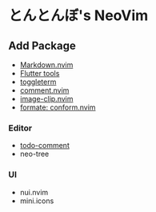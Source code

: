 # とんとんぼ's NeoVim

## Add Package

- [Markdown.nvim](https://github.com/MeanderingProgrammer/markdown.nvim)
- [Flutter tools](https://github.com/akinsho/flutter-tools.nvim)
- [toggleterm](https://github.com/akinsho/toggleterm.nvim)
- [comment.nvim](https://github.com/numToStr/Comment.nvim)
- [image-clip.nvim](https://github.com/HakonHarnes/img-clip.nvim)
- [formate: conform.nvim](https://github.com/stevearc/conform.nvim)

### Editor

- [todo-comment](https://github.com/folke/todo-comments.nvim)
- neo-tree

### UI

- nui.nvim
- mini.icons

